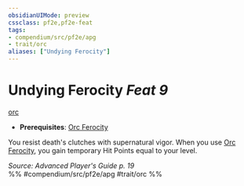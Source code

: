 ```yaml
---
obsidianUIMode: preview
cssclass: pf2e,pf2e-feat
tags:
- compendium/src/pf2e/apg
- trait/orc
aliases: ["Undying Ferocity"]
---
```

# Undying Ferocity  *Feat 9*  
[orc](../../Rules/traits/orc.md)  

- **Prerequisites**: [Orc Ferocity](orc-ferocity.md)

You resist death's clutches with supernatural vigor. When you use [Orc Ferocity](orc-ferocity.md), you gain temporary Hit Points equal to your level.

*Source: Advanced Player's Guide p. 19*  
%% #compendium/src/pf2e/apg #trait/orc %%